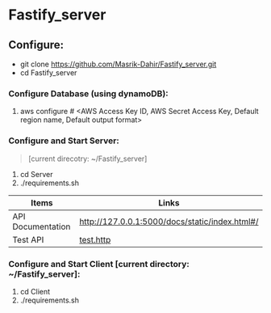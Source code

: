 # Fastify_server

## Configure: ##
* git clone https://github.com/Masrik-Dahir/Fastify_server.git
* cd Fastify_server

### Configure Database (using dynamoDB): ###
1. aws configure # <AWS Access Key ID, AWS Secret Access Key, Default region name, Default output format>

### Configure and Start Server: ###
> [current direcotry: ~/Fastify_server]
1. cd Server
2. ./requirements.sh 

Items  | Links
  ------------- | -------------
  API Documentation  | http://127.0.0.1:5000/docs/static/index.html#/
  Test API  | [test.http](https://github.com/Masrik-Dahir/Fastify_server/blob/master/Server/test.http)


### Configure and Start Client [current directory: ~/Fastify_server]: ###
1. cd Client
2. ./requirements.sh

